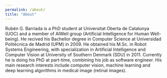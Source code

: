 ```yaml
---
permalink: /about/
title: "About"
---
```


Rubén G. Barriada is a PhD student at Universitat Oberta de Catalunya (UOC) and a member of AIWell group (Artificial Intelligence for Human Well-being). He recived his Bachellor degree in Computer Science at Universidad Politécnica de Madrid (UPM) in 2009. He obtained his M.Sc. in Robot Systems Engineering, with specialization in Artificial Intelligence and Computer Vision at University of Southern Denmark (SDU) in 2011. Currently he is doing his PhD at part-time, combining his job as software engineer. His main research interests include computer vision, machine learning and deep learning algorithms in medical image (retinal images).